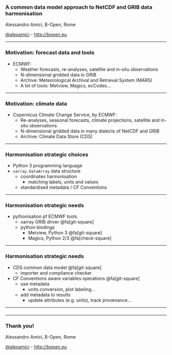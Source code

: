 
### A common data model approach to NetCDF and GRIB data harmonisation

Alessandro Amici, B-Open, Rome

[@alexamici](https://twitter.com/alexamici) - http://bopen.eu

---

### Motivation: forecast data and tools

 * ECMWF:
   * Weather forecasts, re-analyses, satellite and in-situ observations
   * N-dimensional gridded data in GRIB
   * Archive: Meteorological Archival and Retrieval System (MARS)
   * A lot of tools: Metview, Magics, ecCodes...

---

### Motivation: climate data

 * Copernicus Climate Change Service, by ECMWF:
   * Re-analyses, seasonal forecasts, climate projections, satellite and in-situ observations
   * N-dimensional gridded data in many dialects of NetCDF and GRIB
   * Archive: Climate Data Store (CDS)

---

### Harmonisation strategic choices

 * Python 3 programming language
 * `xarray.DataArray` data structure
   * coordinates harmonisation
     * matching labels, units and values
   * standardised metadata / CF Conventions

---

### Harmonisation strategic needs

 * pythonisation pf ECMWF tools
   * xarray GRIB driver  @fa[git-square]
   * python bindings
     * Metview, Python 3  @fa[git-square]
     * Magics, Python 2/3 @fa[check-square]

---

### Harmonisation strategic needs

 * CDS common data model @fa[git-square]
   * importer and compliance checker
 * CF Conventions aware variables operations @fa[git-square]
   * use metadata
     * units conversion, plot labeling...
   * add metadata to results
     * update attributes (e.g. units), track provenance...

---

### 

---

### Thank you!

Alessandro Amici, B-Open, Rome

[@alexamici](https://twitter.com/alexamici) - http://bopen.eu

